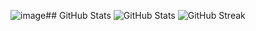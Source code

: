 ![image](https://github.com/user-attachments/assets/371e7b98-0d8b-4a72-8c01-98b6b6576933)## GitHub Stats
![GitHub Stats](https://github-readme-stats-git-masterrstaa-rickstaa.vercel.app/api?username=TanPham2412&theme=radical)
![GitHub Streak](https://streak-stats.demolab.com/?user=TanPham2412&theme=dark&hide_border=true)

